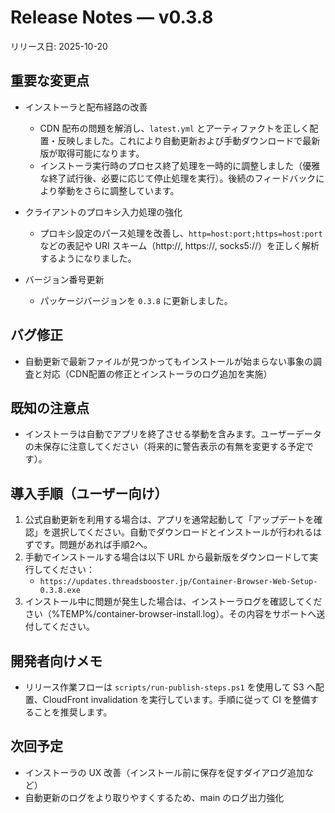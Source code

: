 # Release Notes — v0.3.8

リリース日: 2025-10-20

## 重要な変更点
- インストーラと配布経路の改善
  - CDN 配布の問題を解消し、`latest.yml` とアーティファクトを正しく配置・反映しました。これにより自動更新および手動ダウンロードで最新版が取得可能になります。
  - インストーラ実行時のプロセス終了処理を一時的に調整しました（優雅な終了試行後、必要に応じて停止処理を実行）。後続のフィードバックにより挙動をさらに調整しています。

- クライアントのプロキシ入力処理の強化
  - プロキシ設定のパース処理を改善し、`http=host:port;https=host:port` などの表記や URI スキーム（http://, https://, socks5://）を正しく解析するようになりました。

- バージョン番号更新
  - パッケージバージョンを `0.3.8` に更新しました。

## バグ修正
- 自動更新で最新ファイルが見つかってもインストールが始まらない事象の調査と対応（CDN配置の修正とインストーラのログ追加を実施）

## 既知の注意点
- インストーラは自動でアプリを終了させる挙動を含みます。ユーザーデータの未保存に注意してください（将来的に警告表示の有無を変更する予定です）。

## 導入手順（ユーザー向け）
1. 公式自動更新を利用する場合は、アプリを通常起動して「アップデートを確認」を選択してください。自動でダウンロードとインストールが行われるはずです。問題があれば手順2へ。
2. 手動でインストールする場合は以下 URL から最新版をダウンロードして実行してください：
   - `https://updates.threadsbooster.jp/Container-Browser-Web-Setup-0.3.8.exe`
3. インストール中に問題が発生した場合は、インストーラログを確認してください（%TEMP%/container-browser-install.log）。その内容をサポートへ送付してください。

## 開発者向けメモ
- リリース作業フローは `scripts/run-publish-steps.ps1` を使用して S3 へ配置、CloudFront invalidation を実行しています。手順に従って CI を整備することを推奨します。

## 次回予定
- インストーラの UX 改善（インストール前に保存を促すダイアログ追加など）
- 自動更新のログをより取りやすくするため、main のログ出力強化
